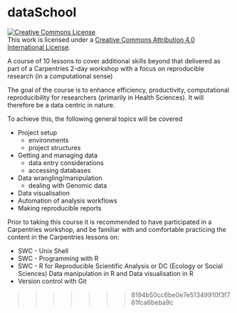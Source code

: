 # dataSchool

<a rel="license" href="http://creativecommons.org/licenses/by/4.0/"><img alt="Creative Commons License" style="border-width:0" src="https://i.creativecommons.org/l/by/4.0/88x31.png" /></a><br />This work is licensed under a <a rel="license" href="http://creativecommons.org/licenses/by/4.0/">Creative Commons Attribution 4.0 International License</a>.

A course of 10 lessons to cover additional skills beyond that delivered as part of a Carpentries 2-day workshop with a focus on reproducible research (in a computational sense)

The goal of the course is to enhance efficiency, productivity, computational reproducibility for researchers (primarily in Health Sciences). It will therefore be a data centric in nature.

To achieve this, the following general topics will be covered

- Project setup
  - environments
  - project structures
- Getting and managing data
  - data entry considerations
  - accessing databases
- Data wrangling/manipulation
  - dealing with Genomic data 
- Data visualisation
- Automation of analysis workflows
- Making reproducible reports

Prior to taking this course it is recommended to have participated in a Carpentries workshop, and be familiar with and comfortable practicing the content in the Carpentries lessons on:
- SWC - Unix Shell
- SWC - Programming with R
- SWC - R for Reproducible Scientific Analysis or DC (Ecology or Social Sciences) Data manipulation in R and Data visualisation in R
- Version control with Git
>>>>>>> 8194b50cc6be0e7e51349910f3f761fca6beba9c
